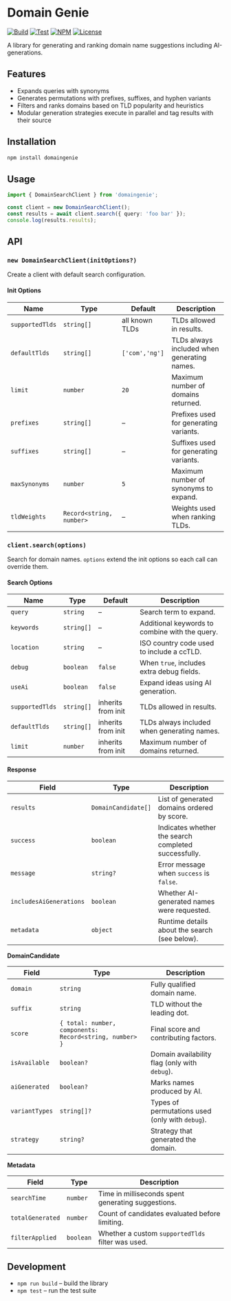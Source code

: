 # Domain Genie

[![Build](https://github.com/namewiz/domaingenie/actions/workflows/build.yml/badge.svg)](https://github.com/namewiz/domaingenie/actions/workflows/build.yml)
[![Test](https://github.com/namewiz/domaingenie/actions/workflows/test.yml/badge.svg)](https://github.com/namewiz/domaingenie/actions/workflows/test.yml)
[![NPM](http://img.shields.io/npm/v/domaingenie.svg)](https://www.npmjs.com/package/domaingenie)
[![License](https://img.shields.io/npm/l/domaingenie.svg)](https://github.com/namewiz/domaingenie/blob/main/LICENSE)

A library for generating and ranking domain name suggestions including AI-generations.

## Features
- Expands queries with synonyms
- Generates permutations with prefixes, suffixes, and hyphen variants
- Filters and ranks domains based on TLD popularity and heuristics
- Modular generation strategies execute in parallel and tag results with their source

## Installation
```bash
npm install domaingenie
```

## Usage
```ts
import { DomainSearchClient } from 'domaingenie';

const client = new DomainSearchClient();
const results = await client.search({ query: 'foo bar' });
console.log(results.results);
```

## API

### `new DomainSearchClient(initOptions?)`

Create a client with default search configuration.

#### Init Options

| Name | Type | Default | Description |
| --- | --- | --- | --- |
| `supportedTlds` | `string[]` | all known TLDs | TLDs allowed in results. |
| `defaultTlds` | `string[]` | `['com','ng']` | TLDs always included when generating names. |
| `limit` | `number` | `20` | Maximum number of domains returned. |
| `prefixes` | `string[]` | – | Prefixes used for generating variants. |
| `suffixes` | `string[]` | – | Suffixes used for generating variants. |
| `maxSynonyms` | `number` | `5` | Maximum number of synonyms to expand. |
| `tldWeights` | `Record<string, number>` | – | Weights used when ranking TLDs. |

### `client.search(options)`

Search for domain names. `options` extend the init options so each call can override them.

#### Search Options

| Name | Type | Default | Description |
| --- | --- | --- | --- |
| `query` | `string` | – | Search term to expand. |
| `keywords` | `string[]` | – | Additional keywords to combine with the query. |
| `location` | `string` | – | ISO country code used to include a ccTLD. |
| `debug` | `boolean` | `false` | When `true`, includes extra debug fields. |
| `useAi` | `boolean` | `false` | Expand ideas using AI generation. |
| `supportedTlds` | `string[]` | inherits from init | TLDs allowed in results. |
| `defaultTlds` | `string[]` | inherits from init | TLDs always included when generating names. |
| `limit` | `number` | inherits from init | Maximum number of domains returned. |

#### Response

| Field | Type | Description |
| --- | --- | --- |
| `results` | `DomainCandidate[]` | List of generated domains ordered by score. |
| `success` | `boolean` | Indicates whether the search completed successfully. |
| `message` | `string?` | Error message when `success` is `false`. |
| `includesAiGenerations` | `boolean` | Whether AI-generated names were requested. |
| `metadata` | `object` | Runtime details about the search (see below). |

**DomainCandidate**

| Field | Type | Description |
| --- | --- | --- |
| `domain` | `string` | Fully qualified domain name. |
| `suffix` | `string` | TLD without the leading dot. |
| `score` | `{ total: number, components: Record<string, number> }` | Final score and contributing factors. |
| `isAvailable` | `boolean?` | Domain availability flag (only with `debug`). |
| `aiGenerated` | `boolean?` | Marks names produced by AI. |
| `variantTypes` | `string[]?` | Types of permutations used (only with `debug`). |
| `strategy` | `string?` | Strategy that generated the domain. |

**Metadata**

| Field | Type | Description |
| --- | --- | --- |
| `searchTime` | `number` | Time in milliseconds spent generating suggestions. |
| `totalGenerated` | `number` | Count of candidates evaluated before limiting. |
| `filterApplied` | `boolean` | Whether a custom `supportedTlds` filter was used. |

## Development
- `npm run build` – build the library
- `npm test` – run the test suite
